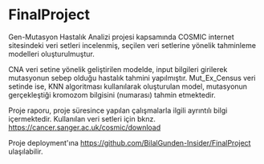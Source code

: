 # FinalProject

Gen-Mutasyon Hastalık Analizi projesi kapsamında COSMIC internet sitesindeki veri setleri incelenmiş, seçilen veri setlerine yönelik tahminleme
modelleri oluşturulmuştur.

CNA veri setine yönelik geliştirilen modelde, input bilgileri girilerek mutasyonun sebep olduğu hastalık tahmini yapılmıştır.
Mut_Ex_Census veri setinde ise, KNN algoritması kullanılarak oluşturulan model, mutasyonun gerçekleştiği kromozom bilgisini (numarası) tahmin etmektedir.

Proje raporu, proje süresince yapılan çalışmalarla ilgili ayrıntılı bilgi içermektedir. Kullanılan veri setleri için bknz. https://cancer.sanger.ac.uk/cosmic/download

Proje deployment'ına https://github.com/BilalGunden-Insider/FinalProject ulaşılabilir.
